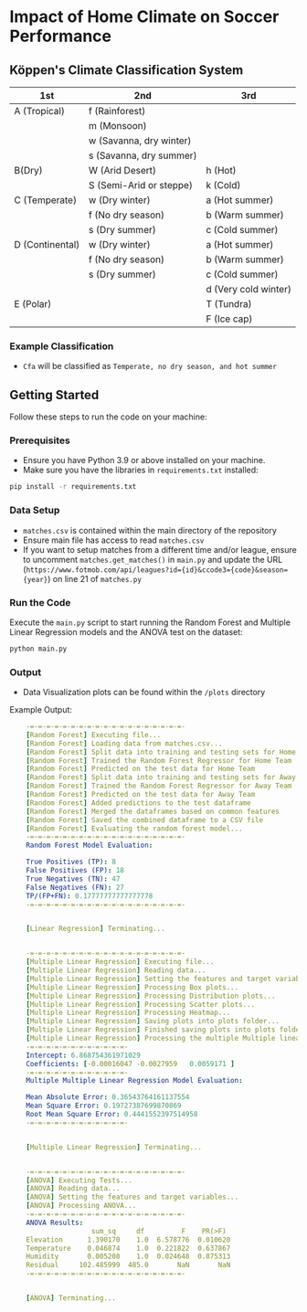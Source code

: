 # Impact of Home Climate on Soccer Performance

## Köppen's Climate Classification System

| 1st             | 2nd                                                                        | 3rd                                                                 |
|-----------------|----------------------------------------------------------------------------|---------------------------------------------------------------------|
| A (Tropical)    | f (Rainforest) 
| |m (Monsoon)|
| |w (Savanna, dry winter)
| |s (Savanna, dry summer) |                                                                     |
| B(Dry)          | W (Arid Desert) | h (Hot)
||S (Semi-Arid or steppe)                                    | k (Cold)                                                    |
| C (Temperate)   | w (Dry winter) |a (Hot summer)
||f (No dry season) |b (Warm summer)
||s (Dry summer)                            | c (Cold summer)                      |
| D (Continental) | w (Dry winter) |a (Hot summer)
||f (No dry season) |b (Warm summer)
||s (Dry summer)|c (Cold summer)
||                            |    d (Very cold winter) |
| E (Polar)       |                                                                            | T (Tundra) 
|||F (Ice cap)                                              |

### Example Classification
- `Cfa` will be classified as `Temperate, no dry season, and hot summer`

## Getting Started

Follow these steps to run the code on your machine:

### Prerequisites
- Ensure you have Python 3.9 or above installed on your machine.
- Make sure you have the libraries in `requirements.txt` installed:

```bash
pip install -r requirements.txt
```

### Data Setup
- `matches.csv` is contained within the main directory of the repository
- Ensure main file has access to read `matches.csv`
- If you want to setup matches from a different time and/or league, ensure to uncomment `matches.get_matches()` in `main.py` and update the URL (`https://www.fotmob.com/api/leagues?id={id}&ccode3={code}&season={year}`) on line 21 of `matches.py`


### Run the Code

Execute the `main.py` script to start running the Random Forest and Multiple Linear Regression models and the ANOVA test on the dataset:

```bash
python main.py
```

### Output

- Data Visualization plots can be found within the `/plots` directory

Example Output:

```yaml
    -=-=-=-=-=-=-=-=-=-=-=-=-=-=-=-=-=-=-=-
    [Random Forest] Executing file...
    [Random Forest] Loading data from matches.csv...
    [Random Forest] Split data into training and testing sets for Home Team
    [Random Forest] Trained the Random Forest Regressor for Home Team
    [Random Forest] Predicted on the test data for Home Team
    [Random Forest] Split data into training and testing sets for Away Team
    [Random Forest] Trained the Random Forest Regressor for Away Team
    [Random Forest] Predicted on the test data for Away Team      
    [Random Forest] Added predictions to the test dataframe       
    [Random Forest] Merged the dataframes based on common features
    [Random Forest] Saved the combined dataframe to a CSV file    
    [Random Forest] Evaluating the random forest model...
    -=-=-=-=-=-=-=-=-=-=-=-=-=-=-=-=-=-=-=-
    Random Forest Model Evaluation:

    True Positives (TP): 8
    False Positives (FP): 18
    True Negatives (TN): 47
    False Negatives (FN): 27
    TP/(FP+FN): 0.17777777777777778
    -=-=-=-=-=-=-=-=-=-=-=-=-=-=-=-=-=-=-=-


    [Linear Regression] Terminating...


    -=-=-=-=-=-=-=-=-=-=-=-=-=-=-=-=-=-=-=-
    [Multiple Linear Regression] Executing file...
    [Multiple Linear Regression] Reading data...
    [Multiple Linear Regression] Setting the features and target variables...
    [Multiple Linear Regression] Processing Box plots...
    [Multiple Linear Regression] Processing Distribution plots...
    [Multiple Linear Regression] Processing Scatter plots...
    [Multiple Linear Regression] Processing Heatmap...
    [Multiple Linear Regression] Saving plots into plots folder...
    [Multiple Linear Regression] Finished saving plots into plots folder.
    [Multiple Linear Regression] Processing the multiple Multiple linear regression model...
    -=-=-=-=-=-=-=-=-=-=-=-=-
    Intercept: 6.868754361971029
    Coefficients: [-0.00016047 -0.0027959   0.0059171 ]
    -=-=-=-=-=-=-=-=-=-=-=-=-
    Multiple Multiple Linear Regression Model Evaluation:

    Mean Absolute Error: 0.36543764161137554
    Mean Square Error: 0.19727387699870869
    Root Mean Square Error: 0.4441552397514958
    -=-=-=-=-=-=-=-=-=-=-=-=-


    [Multiple Linear Regression] Terminating...


    -=-=-=-=-=-=-=-=-=-=-=-=-=-=-=-=-=-=-=-
    [ANOVA] Executing Tests...
    [ANOVA] Reading data...
    [ANOVA] Setting the features and target variables...
    [ANOVA] Processing ANOVA...
    -=-=-=-=-=-=-=-=-=-=-=-=-=-=-=-=-=-=-=-
    ANOVA Results:
                    sum_sq     df         F    PR(>F)
    Elevation      1.390170    1.0  6.578776  0.010620
    Temperature    0.046874    1.0  0.221822  0.637867
    Humidity       0.005208    1.0  0.024648  0.875313
    Residual     102.485999  485.0       NaN       NaN
    -=-=-=-=-=-=-=-=-=-=-=-=-=-=-=-=-=-=-=-


    [ANOVA] Terminating...

```
